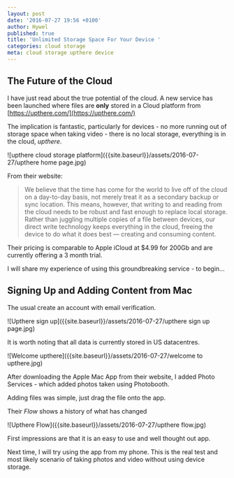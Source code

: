 ```yaml
---
layout: post
date: '2016-07-27 19:56 +0100'
author: Hywel
published: true
title: 'Unlimited Storage Space For Your Device '
categories: cloud storage
meta: cloud storage upthere device
---
```

## The Future of the Cloud

I have just read about the true potential of the cloud.  A new service has been launched where files are **only** stored in a Cloud platform from [https://upthere.com/](https://upthere.com/)

The implication is fantastic, particularly for devices - no more running out of storage space when taking video  -  there is no local storage, everything is in the cloud, _upthere_.

![upthere cloud storage platform]({{site.baseurl}}/assets/2016-07-27/upthere home page.jpg)

From their website:

> We believe that the time has come for the world to live off of the cloud on a day-to-day basis, not merely treat it as a secondary backup or sync location. This means, however, that writing to and reading from the cloud needs to be robust and fast enough to replace local storage. Rather than juggling multiple copies of a file between devices, our direct write technology keeps everything in the cloud, freeing the device to do what it does best — creating and consuming content.

Their pricing is comparable to Apple iCloud at $4.99 for 200Gb and are currently offering a 3 month trial.

I will share my experience of using this groundbreaking service - to begin...

## Signing Up and Adding Content from Mac

The usual create an account with email verification.

![Upthere sign up]({{site.baseurl}}/assets/2016-07-27/upthere sign up page.jpg)

It is worth noting that all data is currently stored in US datacentres.

![Welcome upthere]({{site.baseurl}}/assets/2016-07-27/welcome to upthere.jpg)

After downloading the Apple Mac App from their website, I added Photo Services - which added photos taken using Photobooth.

Adding files was simple, just drag the file onto the app.

Their _Flow_ shows a history of what has changed

![Upthere Flow]({{site.baseurl}}/assets/2016-07-27/upthere flow.jpg)

First impressions are that it is an easy to use and well thought out app.

Next time, I will try using the app from my phone.  This is the real test and most likely scenario of taking photos and video without using device storage.
